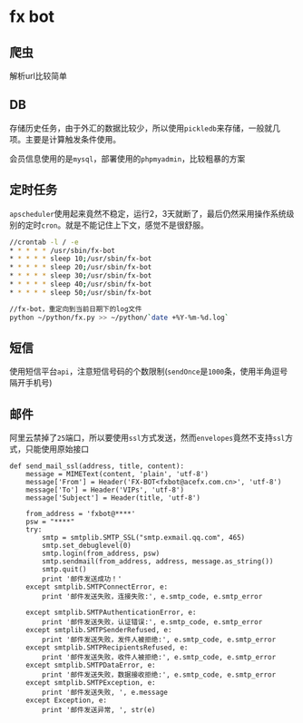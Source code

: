 # fx bot

## 爬虫

解析url比较简单

## DB

存储历史任务，由于外汇的数据比较少，所以使用`pickledb`来存储，一般就几项。主要是计算触发条件使用。

会员信息使用的是`mysql`，部署使用的`phpmyadmin`，比较粗暴的方案

## 定时任务

`apscheduler`使用起来竟然不稳定，运行2，3天就断了，最后仍然采用操作系统级别的定时`cron`。就是不能记住上下文，感觉不是很舒服。

```bash
//crontab -l / -e
* * * * * /usr/sbin/fx-bot
* * * * * sleep 10;/usr/sbin/fx-bot
* * * * * sleep 20;/usr/sbin/fx-bot
* * * * * sleep 30;/usr/sbin/fx-bot
* * * * * sleep 40;/usr/sbin/fx-bot
* * * * * sleep 50;/usr/sbin/fx-bot

//fx-bot，重定向到当前日期下的log文件
python ~/python/fx.py >> ~/python/`date +%Y-%m-%d.log`
```

## 短信

使用短信平台`api`，注意短信号码的个数限制\(`sendOnce`是`1000`条，使用半角逗号隔开手机号\)

## 邮件

阿里云禁掉了`25`端口，所以要使用`ssl`方式发送，然而`envelopes`竟然不支持`ssl`方式，只能使用原始接口

```
def send_mail_ssl(address, title, content):
    message = MIMEText(content, 'plain', 'utf-8')
    message['From'] = Header('FX-BOT<fxbot@acefx.com.cn>', 'utf-8')
    message['To'] = Header('VIPs', 'utf-8')
    message['Subject'] = Header(title, 'utf-8')

    from_address = 'fxbot@****'
    psw = "****"
    try:
        smtp = smtplib.SMTP_SSL("smtp.exmail.qq.com", 465)
        smtp.set_debuglevel(0)
        smtp.login(from_address, psw)
        smtp.sendmail(from_address, address, message.as_string())
        smtp.quit()
        print '邮件发送成功！'
    except smtplib.SMTPConnectError, e:
        print '邮件发送失败，连接失败:', e.smtp_code, e.smtp_error

    except smtplib.SMTPAuthenticationError, e:
        print '邮件发送失败，认证错误:', e.smtp_code, e.smtp_error
    except smtplib.SMTPSenderRefused, e:
        print '邮件发送失败，发件人被拒绝:', e.smtp_code, e.smtp_error
    except smtplib.SMTPRecipientsRefused, e:
        print '邮件发送失败，收件人被拒绝:', e.smtp_code, e.smtp_error
    except smtplib.SMTPDataError, e:
        print '邮件发送失败，数据接收拒绝:', e.smtp_code, e.smtp_error
    except smtplib.SMTPException, e:
        print '邮件发送失败, ', e.message
    except Exception, e:
        print '邮件发送异常, ', str(e)
```





